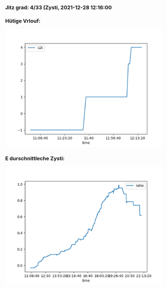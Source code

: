 ### Jitz grad: 4/33 (Zysti, 2021-12-28 12:16:00

### Hütige Vrlouf:
![Graph](Today.png)

### E durschnittleche Zysti:
![Graph](Zysti.png)